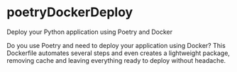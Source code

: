 # poetryDockerDeploy
Deploy your Python application using Poetry and Docker

Do you use Poetry and need to deploy your application using Docker? This Dockerfile automates several steps and even creates a lightweight package, removing cache and leaving everything ready to deploy without headache. 
